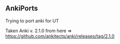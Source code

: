 AnkiPorts
-------------------------------------

Trying to port anki for UT

Taken Anki v. 2.1.0 from here => https://github.com/ankitects/anki/releases/tag/2.1.0
